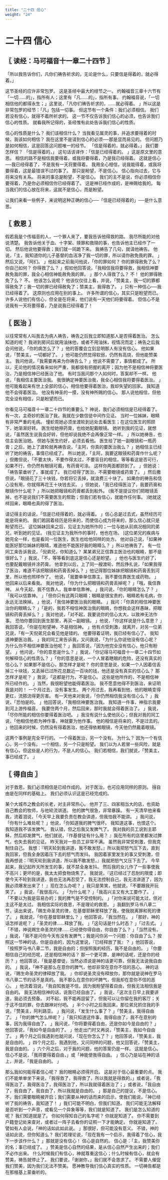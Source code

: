 ```yaml
---
title: "二十四 信心"
weight: "24"
---
```


# 二十四 信心


## 〖 读经：马可福音十一章二十四节 〗

「所以我告诉你们，凡你们祷告祈求的，无论是什么，只要信是得着的，就必得着。」

这节圣经的应许非常包罗。
这是圣经中最大的经节之一。
约翰福音三章十六节有「一切……的」，指所有人；这里有「凡……的」，指所有事。
约翰福音说，「一切相信他的都得永生；」这里说，「凡你们祷告祈求的，……就必得着。
」所以这是非常包罗的经节：「凡」包括一切事。
但这节有一个条件：我们必须相信。
我们若没有信心，就得不着所祈求的。
这一节不仅告诉我们信心的必须，也告诉我们信心的性质。
就看我所记得的，圣经惟有此处告诉我们信心的性质。

信心的性质是什么？
我们该相信什么？
当我看见属灵的事，并追求要得着的时候，我该如何相信？
我在这里不是请到信心的必须──那是显而易见的。
但问题乃是如何相信，这是回答这问题唯一的经节。
「信是得着的，就必得着。」
我们要怎样信？
「信是得着的，」
这句话该译作：「信是已经得着的。
」这是原文里的意思。
相信的路不是相信我要得着，或我将要得着，乃是我已经得着。
这就是信心──我已经得着了，不是我有一天将要得着。
我用全心相信，说我能得着，或我将要得着，这是最错误不过的事了。
那只是盼望，不是信心。
信心指向过去，它与将来没有关系。
将来的事总是盼望，不是信心。
我们的主不是说，你必须相信你要得着，乃是你必须相信你已经得着了。
这是神已经作成的，是神赐给我的。
每当我们的信心放在将来，这就不是信心，而是盼望。

让我们来看一些例子，来说明这种正确的信心──「信是已经得着的」──是什么意思。

## 〖 救恩 〗

假若我是个传福音的人，一个罪人来了，要我告诉他得救的路。
我尽所能的对他说清楚。
我告诉他关于血、十字架、赎罪和救赎的事，也告诉他主已经作了一切。
然后他说他要得救；我们就一同跪下来。
我祷告了几句，就请他祷告。
他说，「主，我知道你的儿子基督的血洁净了我一切的罪，所以请你赦免我的罪。
」然后又说，「阿们。
」他起来之前我问他说，「你的罪如何？
你的罪得赦免了么？
你自己如何？
你得救了么？
」假如他回答说，「我相信我将要得救，我相信神要赦免我的罪，我全心相信神能赦免我的罪。
」那个人得救了么？
不！
他的罪得赦免了么？
不。
他该怎么说呢？
他该仅仅往上看，并说，「赞美主，我一切的罪都得赦免了；我一切的罪已经得赦免了；赞美主，我得救了。
」只有一种信心──我已经得着了。
这原则也应用在别的事上。
许多所谓的信心，其实只是盼望而已。
许多人说他们有信心，但全是在将来，他们说有一天他们将要得着。
但信心不是说我有一天将要得着，乃是说我已经得着了！

## 〖 医治 〗

以往常常有人叫我去为病人祷告，祷告之后我立即知道那人是否得着医治。
怎么知道的呢？
我进到房间后就用油抹他，或者不用油抹，视情况而定；祷告之后我会问他说，「你的病怎么了？
」他的答覆会立刻显明那人有没有信心。
他如果说，「赞美主，一切都好了。
」他可能仍然觉得软弱，仍然有高烧，但他能赞美主。
我问他说，「我需要再来为你祷告么？
」他说不需要了，事情都成了。
所以，无论他的情况看来如何严重，我都很有把握的离开；因为他不是相信神将要医治，乃是相信神已经医治了他。
有时当我问那个人如何时，答案却不一样。
他说，「我相信主要医治我。
我很确定神要医治我，我全心相信我将要得着医治。
」他可能看起来有世上全部的信心，相信他要得着医治，我却失望的回家。
我知道他不会得着医治。
他没有神圣的一摸，没有神所赐的信心。
那人说他相信，但他完全没有相信，只是盼望而已。

你看见马可福音十一章二十四节的重要么？
神说，我们必须相信是已经得着了。
有一次，主奇妙的医治了我，我就在少数信徒中间作见证。
当时一位姊妹，眼睛有非常严重的毛病。
憧蚧周她必须坐渡轮到远处去看医生；在这位医生的照顾下，她渐渐好转。
医生给她擦药膏，也给她配戴眼镜。
她听到我的见证，就想说，「虽然医生说我会好转，但他却说我绝不会再像正常一样。
」所以她祷告，也信主会医治她。
但她与医生约好，必须去看他。
医生给了她一副眼镜和一瓶药膏；之后，她上了渡轮就再祷告说，「主阿，你真的要医治我么？
」她相信主已经听了她的祷告，事情已经成了。
所以她说，「主阿，我要这眼镜和药膏作什么呢？
」但撒但说，「不要太快，不要作得太过，不要盲目的相信，等等看这是否可行，如果不行，你仍然有眼镜可戴，有药膏可涂。
这样你两面都顾到了。
」但她说：「祷告蒙垂听了，事就成了。
我已经得了医治，不需要眼镜或药膏了。
」然后撒但说，「眼镜花了三十块钱，你若将它丢掉，就浪费三十块了。
如果你的祷告和信心没有用，你就得再花王十块钱去买。
」但她说，「我已经得医治了，我要药膏和眼镜作什么呢？
」所以她把眼镜和药膏都丢到船外。
(我不是提议你们把眼镜丢掉，也不是说我们不需要医生的帮助；但我们若有信心，就能作任何事。
)她就这样回来，眼睛也真的得了医治。

请记得主的话说，「信是已经得着的，就必得着。
」信心总是过去式，虽然经历可能是将来的。
我们若因着经历是将来的，而使信心成为将来的，那么信心就只是盼望而已。
这位姊妹回来之后，见证主为她所作的；一位与她从前病况相同的弟兄，听到她的见证。
(我见证主为我所作的事时，他也在场。
)这位弟兄的疾病与她完全一样，也是看同一位医生，医生也给他同样的处方。
他对自己说，「如果神能医好那位姊妹的眼晴，难道他不能医好我的眼睛么？
」所以他祷告了。
有一位同工来告诉我说，「倪弟兄，你知道么？
某某弟兄正信靠主医治也的眼睛，那不是很好么？
」我说，「不，等等看到底这是信心还是盼望。
」他也与医生约好了，也要配戴眼镜并涂药膏。
他拿到以后，上了同一艘渡轮，然后挣扎说，「如果我得了医治，难道不该把眼镜和药膏丢掉么？
」他记得那位姊妹把眼镜和药膏丢到河里，所以他也照样作了。
他说，「我要单单信靠主，我不要信靠医生或药物。
」他回来以后来看我。
我对他说，「你为什么把眼镜和药膏丢掉呢？
」「哦，我信靠神。
从今天起，我不信靠人，我单单信靠神。
」我问说，「你的眼睛怎么了？
」「我可以信靠神。
」「但你只有这两只眼睛；眼睛是很宝贵的，眼睛若有毛病，你永远无法换掉。
」他说，「我信神要医治我的眼睛。
」我问：「你真的相信神要医治你的眼睛么？
」「是的，我若不相信神医治我的眼睛，你想我会这样愚昧，把眼镜和药膏丢掉么？
」我对他说，「对不起，我要说你的信心太大，以致神无法作事。
恐怕你要回到医生那里，再买一副眼镜。
」他说，「你这样说是什么意思？
」我回答说，「你是在盼望神，不是相信神。
」他有点受刺激，就离开，对另一位弟兄说，「有一天倪弟兄会看见他是错的。
他要得着证明，我已经有信心了。
我知道神要医治我。
」我的同工来告诉我，又问我说，「为什么你说他没有信心呢？
为什么你不相信神要医治他呢？
」我回答说，「因为他完全没有信心，他只有盼望。
」他问说，「你的意思是什么？
」我说，「你记得马可福音十一章二十四节如何解释信心的性质么？
」「你的意思是说，一个人冒着瞎眼的危险，还没有真实的信心么？
如果那不是信心，那怎样才是呢？
你的意思是说，如果一个人因着信丢掉三十块钱，又丢掉已过所花总数近一百块的钱，他还是没有真实的信心么？
那怎样才是呢？
」我说，「这都是行为，不是信心。
这些是他所作的，不是相信神所已经作的。
」当然，我很盼望他能得着医治。
我不愿意他得不到医治，来证明我是对的！
一个月过去，没有事发生。
两个月过去，我再看到他，他的眼睛变得更红，流脓流得更厉害。
有一天他来对我说，「你仍然相信我没有信心么？
」我说，「恐怕是的。
」他回答说，「我相信神要医治我。
我知道一件事，神指示我要到河上游传福音。
我要住两个月，然后回来，那时我就会得着医治了。
」我说，「尽你所能的相信你要得着医治吧。
」我没有说什么使他灰心；但我对我的同工说，「他相信他若为神作事，神就要为他作事。
他的相信是将来的，不是过去的。
」他回来的时候，仍然没有得着医治，他还得依赖眼镜，今天他仍然戴着眼镜。

这两个事例是完全平行的。
一个得着医治，另一个没有。
为什么？
因为一个有信心，另一个没有。
一个相信，另一个只是盼望。
我们以为人若冒一些风险，就是有信心，但这些是人的行为，不是人的信心。
我们若相信，我们就说，「赞美主，事已经成了。
」

## 〖 得自由 〗

对于救恩，我们必须相信是已经作成的。
对于医治，也可应用同样的原则。
得自由是在同样的基础上。
我们必须认识这是已经完成的。

某个大城市之教会的长老，对主非常热心。
他开了三、四家相当大的店，也资助自己教会的牧师，与他轮流讲道。
他的脾气很急，非常暴躁。
有一天清早他来看我，流着泪说，「今天早上我要负责在教会讲道，但我怕我不能讲。
」我问说，「你有什么难处呢？
」他说，「你知道我的脾气很坏。
我知道这事，也恨这个。
我知道我不该发脾气。
我认错，但之后我又发脾气了。
我对我的员工说到主耶稣，然后却发脾气，他们就说，『作基督徒有什么用？
』我在所有的店里都发过脾气，也失去我的见证。
昨天我对一些员工非常不满。
虽然我非常受刺激，但我克制住自己。
我想：『明天轮到我讲道，我不敢发怒，』所以我把怒气压下去，直到我回家，但我全身因着压下去的怒气而发抖。
我因着家里发生的事又受刺激，但我再想说：『明天轮到我讲道，所以我不敢发怒，』我就把怒气又压下去了。
今早起来，我记起昨天所发生的事，就不禁全身发抖。
然后我的女儿作了一些事使我不高兴；更坏的是，我太太把食物烧焦了。
我就说，『这已经过了忍耐的限度；即使今天不轮到我讲道，我也无法再忍受了，我无法控制自己，我无法讲道了，因为我必须爆发出来了！
』现在怎么办呢？
」我只是笑笑，他就说，「不要跟我开玩笑了。
」我说，「我很高兴。
」「为什么呢？
」「我高兴主又有大工要作了。
」「不要以为我是容易办的；我的脾气是不受控制的。
」「对你来说可能太过，但对主这不是太过。
我相信实际的救恩，不是理论的救恩。
」我翻到罗马书八章二节，读出来说，「赐生命圣灵的律，在基督耶稣里释放了我，使我脱离罪和死的律了。
」我就说，「你在基督耶稣里么？
」他回答说，「我当然在。
」「那好，神的话怎样说呢？
」「圣灵的律……释放了我。
」「这句话是什么时态？
」「过去式。
」「不错，神说赐生命圣灵的律……已经使你得自由，你自由了么？
」「当然没有。
」我说，「我不是问你今天有没有发脾气；我是问你另一个问题：你自由了么？
按照这一节神的话，你是自由的，因为这里说，『已经释放了我』？
」他回答说，「按照罗马书八章二节，我是自由的；但按照我的经历，我不是自由的。
」「你要相信自己的经历呢，还是相信神的话？
那一个更可靠，是神的话呢，还是你的经历？
」他回答说，「我是基督徒，当然必须说是神的话更可靠，但我无法说我自由的。
」我说，「神不是那么在意你的脾气，他却非常在意你不信的恶心。
神的话说，『赐生命圣灵的律释放了我。
』你却说圣灵没有释放你，那你就是说神在罗马书八章二节的话不是真的。
我不那么在意你的坏脾气，但我却在意你不信的恶心。
」他流着泪说，「我自知我是不信，因为我盼望得着自由，但我无法相信我是自由的。
我无法相信神的话，说我已经自由了。
」我说，「这次主日早上我要讲道，我必须去预备。
对不起，我不能再逗留了，但我可以让你留在我的客厅；关于这不信的罪，你去跟神对付吧。
」半个小时之后我回来，那位弟兄抓住我的手说，「赞美主，阿利路亚。
」我问说，「发生什么事了？
」「赞美主，我得自由了。
」「你的脾气怎么样呢？
」「我只知道这件事，我得自由了，我不在意别的事，因为我得自由了。
」我问说，「你将要得着自由，还是你如今是自由的？
」他回答说，「我如今是自由的了。
」他走出门时又再说，「赞美主，我如今自由了。
」两个月之后我遇到也就问说，「现在你怎么了？
」他回答说，「赞美主，我是自由的。
」四个月之后，我遇到他，又问同样的问题，他又回答说，「赞美主，我是自由的。
」六个月之后，对于我的问题，他的答案仍是一样。
这就是信心。
信心不是说，「我将要得着自由，」或「神能使我得自由。
」信心乃是站在神的话上，并说，「我是自由的。
」

那么我如何能得着信心呢？
我的眼睛必须得开启。
这是对于信心最重要的点。
我们不能单单坐下来说，「我得救了，我得救了，所以我就是得救的，」或者说，「我得医治了，我得医治了，我得医治了，所以我就得着医治了；」或者说，「我自由了，我自由了，我自由了，所以我就是自由的。
」那是自己的提议，不是信心。
不，我们需要眼睛被开启；我们需要从神的话而来的启示，使我们能说，「神已经听了我的祷告，我知道了！
」我们可能不明白，但我们知道。
我们可能无法解释是否听到一个声音，或看见一个异象等等，我们就是知道了。
我们是怎么知道的呢？
我们知道就是了。
你如何得知自己的名字呢？
你就是知道了。
你不需要到户籍登记处来查对，或者过一阵子去看你的证照一下才能确定。
你就是知道了。
譬如有人会说，「神的话如此如此说。
」那很好，但可能没有意义。
不错，神的话如此说，但你知道么？
我们若理论说，「现在我有一个启示，我得着了信心，我下一步该作什么？
」那就是没有信心！
信心是自然的。
信心是：「主，我赞美你的名；事已经成了。
」赞美是信心自然的结果，是从信心自然产生出来的；我们不必作出来。
什么时候我们有信心，神就尊重这信心；什么时候有信心，就会有赞美，祷告就停止了。
我们要说，「谢谢你，」我们就不会恳求了。
不需要人催促我们赞美，因为我们无法不赞美。
愿神教导我们信心真实的性质。
一切祷告都是在那根基上蒙垂听的。
